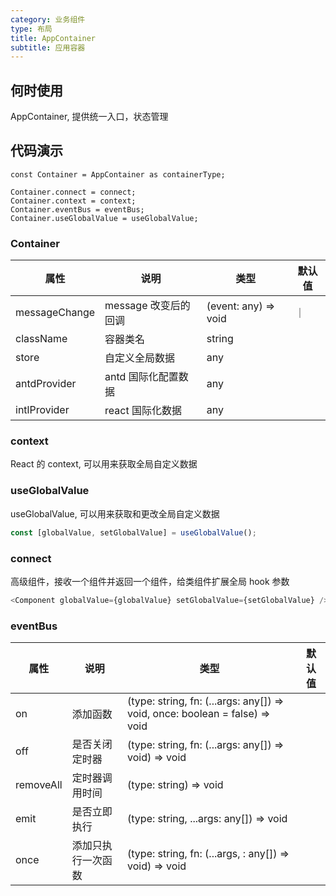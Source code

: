 ```yaml
---
category: 业务组件
type: 布局
title: AppContainer
subtitle: 应用容器
---
```


## 何时使用

AppContainer, 提供统一入口，状态管理

## 代码演示

```tsx | pure
const Container = AppContainer as containerType;

Container.connect = connect;
Container.context = context;
Container.eventBus = eventBus;
Container.useGlobalValue = useGlobalValue;
```

### Container

| 属性          | 说明                 | 类型                 | 默认值 |
| ------------- | -------------------- | -------------------- | ------ |
| messageChange | message 改变后的回调 | (event: any) => void | ｜     |
| className     | 容器类名             | string               |        |
| store         | 自定义全局数据       | any                  |        |
| antdProvider  | antd 国际化配置数据  | any                  |        |
| intlProvider  | react 国际化数据     | any                  |        |

### context

React 的 context, 可以用来获取全局自定义数据

### useGlobalValue

useGlobalValue, 可以用来获取和更改全局自定义数据

```js
const [globalValue, setGlobalValue] = useGlobalValue();
```

### connect

高级组件，接收一个组件并返回一个组件，给类组件扩展全局 hook 参数

```js
<Component globalValue={globalValue} setGlobalValue={setGlobalValue} />
```

### eventBus

| 属性 | 说明 | 类型 | 默认值 |
| --- | --- | --- | --- |
| on | 添加函数 | (type: string, fn: (...args: any[]) => void, once: boolean = false) => void |  |
| off | 是否关闭定时器 | (type: string, fn: (...args: any[]) => void) => void |  |
| removeAll | 定时器调用时间 | (type: string) => void |  |
| emit | 是否立即执行 | (type: string, ...args: any[]) => void |  |
| once | 添加只执行一次函数 | (type: string, fn: (...args, : any[]) => void) => void |  |
